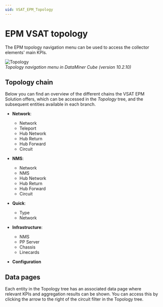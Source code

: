 ```yaml
---
uid: VSAT_EPM_Topology
---
```


# EPM VSAT topology
The EPM topology navigation menu can be used to access the collector elements' main KPIs.

![Topology](~/user-guide/images/VSAT_EPM_Topology.png)<br>
*Topology navigation menu in DataMiner Cube (version 10.2.10)*

## Topology chain
Below you can find an overview of the different chains the VSAT EPM Solution offers, which can be accessed in the *Topology* tree, and the subsequent entities available in each branch.

- **Network**:
  - Network
  - Teleport
  - Hub Network
  - Hub Return
  - Hub Forward
  - Circuit

- **NMS**:
  - Network
  - NMS
  - Hub Network
  - Hub Return
  - Hub Forward
  - Circuit

- **Quick**:
  - Type
  - Network

- **Infrastructure**:
  - NMS
  - PP Server
  - Chassis
  - Linecards

- **Configuration**

## Data pages
Each entity in the Topology tree has an associated data page where relevant KPIs and aggregation results can be shown. You can access this by clicking the arrow to the right of the circuit filter in the Topology tree.
